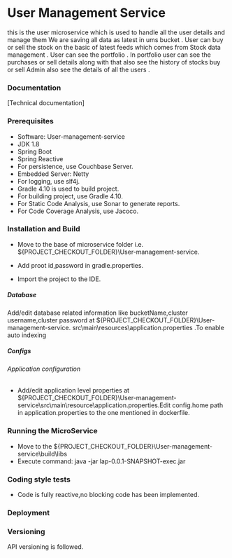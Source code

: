 # User Management Service
   this is the user microservice which is used to handle all the user details and manage them 
       We are saving all data as latest in ums bucket .
	User can buy or sell the stock on the basic of latest feeds which comes from Stock data management .
	User can see the portfolio .
	In portfolio user can see the purchases or sell details along with that also see the history of stocks buy or sell 
    Admin also see the details of all the users .	
### Documentation
[Technical documentation]  
### Prerequisites

  * Software: User-management-service
  * JDK 1.8
  * Spring Boot
  * Spring Reactive
  * For persistence, use Couchbase Server.
  * Embedded Server: Netty
  * For logging, use slf4j.
  * Gradle 4.10 is used to build project.
  * For building project, use Gradle 4.10.
  * For Static Code Analysis, use Sonar to generate reports. 
  * For Code Coverage Analysis, use Jacoco.

### Installation and Build

  * Move to the base of microservice folder i.e. ${PROJECT_CHECKOUT_FOLDER}\User-management-service.

  * Add proot id,password in gradle.properties.
  
  * Import  the project to the IDE.  
  
##### Database 

Add/edit database related information like bucketName,cluster username,cluster password at ${PROJECT_CHECKOUT_FOLDER}\User-management-service.
  src\main\resources\application.properties .To enable auto indexing

##### Configs

###### Application configuration
  * Add/edit application level properties at ${PROJECT_CHECKOUT_FOLDER}\User-management-service\src\main\resource\application.properties.Edit config.home path in application.properties to the one mentioned in dockerfile.
  
### Running the MicroService
   * Move to the ${PROJECT_CHECKOUT_FOLDER}\User-management-service\build\libs
   * Execute command: java -jar lap-0.0.1-SNAPSHOT-exec.jar

### Coding style tests 

   * Code is fully reactive,no blocking code has been implemented.
  
### Deployment

### Versioning

  API versioning is followed.
